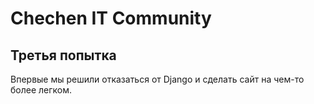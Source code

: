 # Chechen IT Community

## Третья попытка

Впервые мы решили отказаться от Django и сделать сайт на чем-то более легком.
